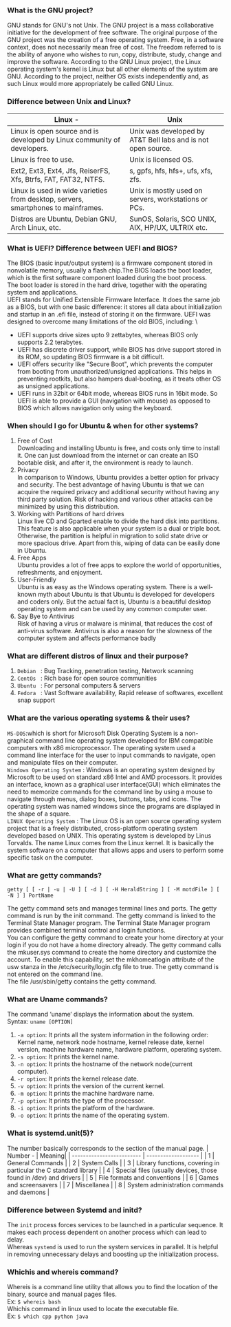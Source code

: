 ### What is the GNU project?
   GNU stands for GNU's not Unix. The GNU project is a mass collaborative initiative for the development of free software. The original purpose of the GNU project was the creation of a free operating system. Free, in a software context, does not necessarily mean free of cost. The freedom referred to is the ability of anyone who wishes to run, copy, distribute, study, change and improve the software. According to the GNU Linux project, the Linux operating system's kernel is Linux but all other elements of the system are GNU.  According to the project,  neither OS exists independently and, as such Linux would more appropriately be called GNU Linux.
### Difference between Unix and Linux?
| Linux  - | Unix |
|  ------------------------- | --------------------------- |
| Linux is open source and is developed by Linux community of developers. |Unix was developed by AT&T Bell labs and is not open source.|
| Linux is free to use. |Unix is licensed OS.|
| Ext2, Ext3, Ext4, Jfs, ReiserFS, Xfs, Btrfs, FAT, FAT32, NTFS. | s, gpfs, hfs, hfs+, ufs, xfs, zfs.|
| Linux is used in wide varieties from desktop, servers, smartphones to mainframes. | Unix is mostly used on servers, workstations or PCs.|
| Distros are Ubuntu, Debian GNU, Arch Linux, etc.| SunOS, Solaris, SCO UNIX, AIX, HP/UX, ULTRIX etc.|
 
 ### What is UEFI? Difference between UEFI and BIOS?
 The BIOS (basic input/output system) is a firmware component stored in nonvolatile memory, usually a flash chip.The BIOS loads the boot loader, which is the first software component loaded during the boot process. \
 The boot loader is stored in the hard drive, together with the operating system and applications. \
 UEFI stands for Unified Extensible Firmware Interface. It does the same job as a BIOS, but with one basic difference: it stores all data about initialization and startup in an .efi file, instead of storing it on the firmware.
 UEFI was designed to overcome many limitations of the old BIOS, including: \
 * UEFI supports drive sizes upto 9 zettabytes, whereas BIOS only supports 2.2 terabytes.
 * UEFI has discrete driver support, while BIOS has drive support stored in its ROM, so updating BIOS firmware is a bit difficult.
 * UEFI offers security like "Secure Boot", which prevents the computer from booting from unauthorized/unsigned applications. This helps in preventing rootkits, but also hampers dual-booting, as it treats other OS as unsigned applications.
 * UEFI runs in 32bit or 64bit mode, whereas BIOS runs in 16bit mode. So UEFI  is able to provide a GUI (navigation with mouse) as opposed to BIOS which allows navigation only using the keyboard.
 
 ### When should I go for Ubuntu & when for other systems?
1. Free of Cost \
Downloading and installing Ubuntu is free, and costs only time to install it. One can just download from the internet or can create an ISO bootable disk, and after it, the environment is ready to launch.
2. Privacy \
In comparison to Windows, Ubuntu provides a better option for privacy and security. The best advantage of having Ubuntu is that we can acquire the required privacy and additional security without having any third party solution. Risk of hacking and various other attacks can be minimized by using this distribution.
3. Working with Partitions of hard drives \
Linux live CD and Gparted enable to divide the hard disk into partitions. This feature is also applicable when your system is a dual or triple boot. Otherwise, the partition is helpful in migration to solid state drive or more spacious drive. Apart from this, wiping of data can be easily done in Ubuntu.
4. Free Apps \
Ubuntu provides a lot of free apps to explore the world of opportunities, refreshments, and enjoyment. 
5. User-Friendly \
Ubuntu is as easy as the Windows operating system. There is a well-known myth about Ubuntu is that Ubuntu is developed for developers and coders only. But the actual fact is, Ubuntu is a beautiful desktop operating system and can be used by any common computer user.
6. Say Bye to Antivirus \
Risk of having a virus or malware is minimal, that reduces the cost of anti-virus software. Antivirus is also a reason for the slowness of the computer system and affects performance badly

### What are different distros of linux and their purpose?
1. `Debian ` : Bug Tracking, penetration testing, Network scanning
2. `CentOs ` : Rich base for open source communities
3. `Ubuntu ` : For personal computers & servers
4. `Fedora ` : Vast Software availability, Rapid release of softwares, excellent snap support

### What are the various operating systems & their uses?
`MS-DOS`:which is short for Microsoft Disk Operating System is a non-graphical command line operating system developed for IBM compatible computers with x86 microprocessor. The operating system used a command line interface for the user to input commands to navigate, open and manipulate files on their computer. \
`Windows Operating System` : Windows is an operating system designed by Microsoft to be used on standard x86 Intel and AMD processors. It provides an interface, known as a graphical user interface(GUI) which eliminates the need to memorize commands for the command line by using a mouse to navigate through menus, dialog boxes, buttons, tabs, and icons. The operating system was named windows since the programs are displayed in the shape of a square. \
`LINUX Operating System` : The Linux OS is an open source operating system project that is a freely distributed, cross-platform operating system developed based on UNIX. This operating system is developed by Linus Torvalds. The name Linux comes from the Linux kernel. It is basically the system software on a computer that allows apps and users to perform some specific task on the computer. 

### What are getty commands?
`getty [ [ -r | -u | -U ] [ -d ] [ -H HeraldString ] [ -M motdFile ] [ -N ] ] PortName`

The getty command sets and manages terminal lines and ports. The getty command is run by the init command. The getty command is linked to the Terminal State Manager program. The Terminal State Manager program provides combined terminal control and login functions. \
You can configure the getty command to create your home directory at your login if you do not have a home directory already. The getty command calls the mkuser.sys command to create the home directory and customize the account. To enable this capability, set the mkhomeatlogin attribute of the usw stanza in the /etc/security/login.cfg file to true. The getty command is not entered on the command line. \
The file /usr/sbin/getty contains the getty command.

### What are Uname commands?
The command ‘uname‘ displays the information about the system. \
Syntax: `uname [OPTION]`
1. `-a option`: It prints all the system information in the following order: Kernel name, network node hostname, kernel release date, kernel version, machine hardware name, hardware platform, operating system.
2. `-s option`: It prints the kernel name.
3. `-n option`: It prints the hostname of the network node(current computer).
4. `-r option`: It prints the kernel release date.
5. `-v option`: It prints the version of the current kernel.
6. `-m option`: It prints the machine hardware name.
7. `-p option`: It prints the type of the processor.
8. `-i option`: It prints the platform of the hardware.
9. `-o option`: It prints the name of the operating system.

### What is systemd.unit(5)?
The number basically corresponds to the section of the manual page. 
| Number - | Meaning|
|  -------------------------  | ------------------- |
| 1 | General Commands |
| 2 | System Calls |
| 3 | Library functions, covering in particular the C standard library |
| 4 | Special files (usually devices, those found in /dev) and drivers |
| 5 | File formats and conventions |
| 6 | Games and screensavers |
| 7 | Miscellanea |
| 8 | System administration commands and daemons |


### Difference between Systemd and initd?
The `init` process forces services to be launched in a particular sequence. It makes each process dependent on another process which can lead to delay. \
Whereas `systemd` is used to run the system services in parallel. It is helpful in removing unnecessary delays and boosting up the initialization process.

### Whichis and whereis command?
Whereis is a command line utility that allows you to find the location of the binary, source and manual pages files. \
         Ex: `$ whereis bash` \
Whichis command in linux used to locate the executable file. \
        Ex: `$ which cpp python java`



















